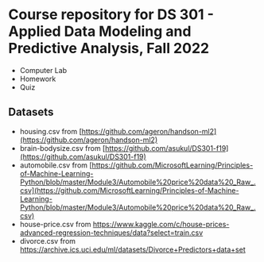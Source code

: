 # Course repository for DS 301 - Applied Data Modeling and Predictive Analysis, Fall 2022

* Computer Lab
* Homework
* Quiz

## Datasets
* housing.csv from [https://github.com/ageron/handson-ml2](https://github.com/ageron/handson-ml2)
* brain-bodysize.csv from [https://github.com/asukul/DS301-f19](https://github.com/asukul/DS301-f19)
* automobile.csv from [https://github.com/MicrosoftLearning/Principles-of-Machine-Learning-Python/blob/master/Module3/Automobile%20price%20data%20_Raw_.csv](https://github.com/MicrosoftLearning/Principles-of-Machine-Learning-Python/blob/master/Module3/Automobile%20price%20data%20_Raw_.csv)
* house-price.csv from https://www.kaggle.com/c/house-prices-advanced-regression-techniques/data?select=train.csv
* divorce.csv from https://archive.ics.uci.edu/ml/datasets/Divorce+Predictors+data+set
